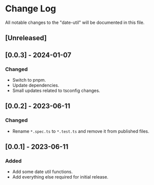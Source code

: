# Change Log

All notable changes to the "date-util" will be documented in this file.

## [Unreleased]

## [0.0.3] - 2024-01-07

### Changed

- Switch to pnpm.
- Update dependencies.
- Small updates related to tsconfig changes.

## [0.0.2] - 2023-06-11

### Changed

- Rename `*.spec.ts` to `*.test.ts` and remove it from published files.

## [0.0.1] - 2023-06-11

### Added

- Add some date util functions.
- Add everything else required for initial release.

<!--
See: https://common-changelog.org/

## [0.0.1] - 2023-01-01

### Changed

### Added

### Removed

### Fixed
-->
